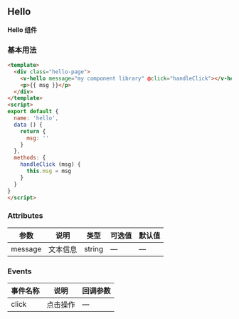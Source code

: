 ## Hello
**Hello 组件**
### 基本用法
```html
<template>
  <div class="hello-page">
    <v-hello message="my component library" @click="handleClick"></v-hello>
    <p>{{ msg }}</p>
  </div>
</template>
<script>
export default {
  name: 'hello',
  data () {
    return {
      msg: ''
    }
  },
  methods: {
    handleClick (msg) {
      this.msg = msg
    }
  }
}
</script>
```
### Attributes
| 参数      | 说明    | 类型      | 可选值       | 默认值   |
|---------- |-------- |---------- |-------------  |-------- |
| message  | 文本信息    | string   | — | — |
### Events
| 事件名称      | 说明    | 回调参数      |
|---------- |-------- |---------- |
| click  | 点击操作    | — |